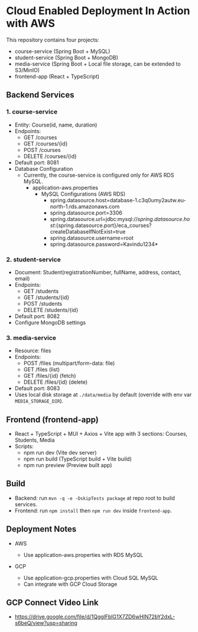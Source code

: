 # Cloud Enabled Deployment In Action with AWS

This repository contains four projects:

- course-service (Spring Boot + MySQL)
- student-service (Spring Boot + MongoDB)
- media-service (Spring Boot + Local file storage, can be extended to S3/MinIO)
- frontend-app (React + TypeScript)

## Backend Services

### 1. course-service
- Entity: Course(id, name, duration)
- Endpoints:
  - GET /courses
  - GET /courses/{id}
  - POST /courses
  - DELETE /courses/{id}
- Default port: 8081
- Database Configuration
  - Currently, the course-service is configured only for AWS RDS MySQL.
    - application-aws.properties
      - MySQL Configurations (AWS RDS)
        - spring.datasource.host=database-1.c3q0umy2autw.eu-north-1.rds.amazonaws.com
        - spring.datasource.port=3306
        - spring.datasource.url=jdbc:mysql://${spring.datasource.host}:${spring.datasource.port}/eca_courses?createDatabaseIfNotExist=true
        - spring.datasource.username=root
        - spring.datasource.password=Kavindu1234*

### 2. student-service
- Document: Student(registrationNumber, fullName, address, contact, email)
- Endpoints:
  - GET /students
  - GET /students/{id}
  - POST /students
  - DELETE /students/{id}
- Default port: 8082
- Configure MongoDB settings

### 3. media-service
- Resource: files
- Endpoints:
  - POST /files (multipart/form-data: file)
  - GET /files (list)
  - GET /files/{id} (fetch)
  - DELETE /files/{id} (delete)
- Default port: 8083
- Uses local disk storage at `./data/media` by default (override with env var `MEDIA_STORAGE_DIR`).

## Frontend (frontend-app)
- React + TypeScript + MUI + Axios + Vite app with 3 sections: Courses, Students, Media
- Scripts:
  - npm run dev (Vite dev server)
  - npm run build (TypeScript build + Vite build)
  - npm run preview (Preview built app)

## Build

- Backend: run `mvn -q -e -DskipTests package` at repo root to build services.
- Frontend: run `npm install` then `npm run dev` inside `frontend-app`.

## Deployment Notes
- AWS
  - Use application-aws.properties with RDS MySQL

- GCP
  - Use application-gcp.properties with Cloud SQL MySQL
  - Can integrate with GCP Cloud Storage


## GCP Connect Video Link
- https://drive.google.com/file/d/1QgglFbIG1X7ZD6wHIN72bY2dxL-s6beQ/view?usp=sharing